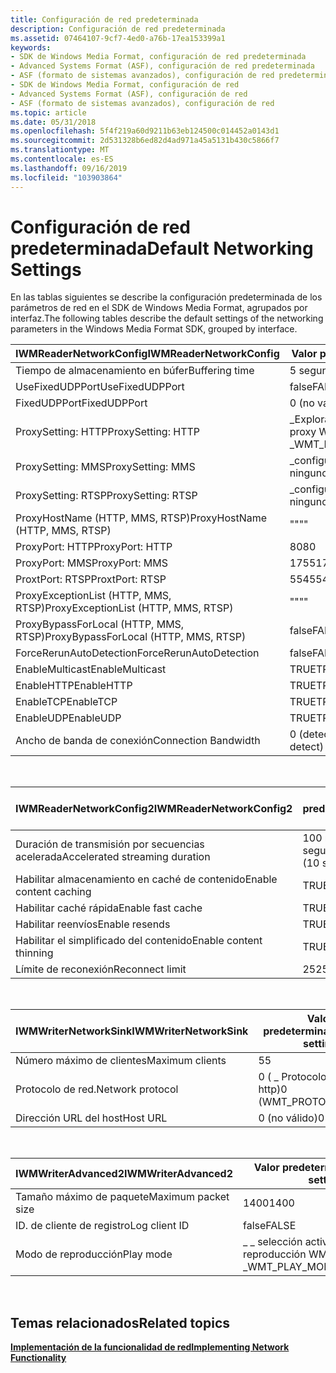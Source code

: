 ```yaml
---
title: Configuración de red predeterminada
description: Configuración de red predeterminada
ms.assetid: 07464107-9cf7-4ed0-a76b-17ea153399a1
keywords:
- SDK de Windows Media Format, configuración de red predeterminada
- Advanced Systems Format (ASF), configuración de red predeterminada
- ASF (formato de sistemas avanzados), configuración de red predeterminada
- SDK de Windows Media Format, configuración de red
- Advanced Systems Format (ASF), configuración de red
- ASF (formato de sistemas avanzados), configuración de red
ms.topic: article
ms.date: 05/31/2018
ms.openlocfilehash: 5f4f219a60d9211b63eb124500c014452a0143d1
ms.sourcegitcommit: 2d531328b6ed82d4ad971a45a5131b430c5866f7
ms.translationtype: MT
ms.contentlocale: es-ES
ms.lasthandoff: 09/16/2019
ms.locfileid: "103903864"
---
```

# <a name="default-networking-settings"></a><span data-ttu-id="89f41-109">Configuración de red predeterminada</span><span class="sxs-lookup"><span data-stu-id="89f41-109">Default Networking Settings</span></span>

<span data-ttu-id="89f41-110">En las tablas siguientes se describe la configuración predeterminada de los parámetros de red en el SDK de Windows Media Format, agrupados por interfaz.</span><span class="sxs-lookup"><span data-stu-id="89f41-110">The following tables describe the default settings of the networking parameters in the Windows Media Format SDK, grouped by interface.</span></span>



| <span data-ttu-id="89f41-111">IWMReaderNetworkConfig</span><span class="sxs-lookup"><span data-stu-id="89f41-111">IWMReaderNetworkConfig</span></span>                | <span data-ttu-id="89f41-112">Valor predeterminado</span><span class="sxs-lookup"><span data-stu-id="89f41-112">Default setting</span></span>              |
|---------------------------------------|------------------------------|
| <span data-ttu-id="89f41-113">Tiempo de almacenamiento en búfer</span><span class="sxs-lookup"><span data-stu-id="89f41-113">Buffering time</span></span>                        | <span data-ttu-id="89f41-114">5 segundos</span><span class="sxs-lookup"><span data-stu-id="89f41-114">5 seconds</span></span>                    |
| <span data-ttu-id="89f41-115">UseFixedUDPPort</span><span class="sxs-lookup"><span data-stu-id="89f41-115">UseFixedUDPPort</span></span>                       | <span data-ttu-id="89f41-116">false</span><span class="sxs-lookup"><span data-stu-id="89f41-116">FALSE</span></span>                        |
| <span data-ttu-id="89f41-117">FixedUDPPort</span><span class="sxs-lookup"><span data-stu-id="89f41-117">FixedUDPPort</span></span>                          | <span data-ttu-id="89f41-118">0 (no válido)</span><span class="sxs-lookup"><span data-stu-id="89f41-118">0 (not valid)</span></span>                |
| <span data-ttu-id="89f41-119">ProxySetting: HTTP</span><span class="sxs-lookup"><span data-stu-id="89f41-119">ProxySetting: HTTP</span></span>                    | <span data-ttu-id="89f41-120">\_Explorador de \_ configuración del proxy WMT \_</span><span class="sxs-lookup"><span data-stu-id="89f41-120">WMT\_PROXY\_SETTING\_BROWSER</span></span> |
| <span data-ttu-id="89f41-121">ProxySetting: MMS</span><span class="sxs-lookup"><span data-stu-id="89f41-121">ProxySetting: MMS</span></span>                     | <span data-ttu-id="89f41-122">\_configuración del proxy WMT \_ \_ ninguno</span><span class="sxs-lookup"><span data-stu-id="89f41-122">WMT\_PROXY\_SETTING\_NONE</span></span>    |
| <span data-ttu-id="89f41-123">ProxySetting: RTSP</span><span class="sxs-lookup"><span data-stu-id="89f41-123">ProxySetting: RTSP</span></span>                    | <span data-ttu-id="89f41-124">\_configuración del proxy WMT \_ \_ ninguno</span><span class="sxs-lookup"><span data-stu-id="89f41-124">WMT\_PROXY\_SETTING\_NONE</span></span>    |
| <span data-ttu-id="89f41-125">ProxyHostName (HTTP, MMS, RTSP)</span><span class="sxs-lookup"><span data-stu-id="89f41-125">ProxyHostName (HTTP, MMS, RTSP)</span></span>       | <span data-ttu-id="89f41-126">""</span><span class="sxs-lookup"><span data-stu-id="89f41-126">""</span></span>                           |
| <span data-ttu-id="89f41-127">ProxyPort: HTTP</span><span class="sxs-lookup"><span data-stu-id="89f41-127">ProxyPort: HTTP</span></span>                       | <span data-ttu-id="89f41-128">80</span><span class="sxs-lookup"><span data-stu-id="89f41-128">80</span></span>                           |
| <span data-ttu-id="89f41-129">ProxyPort: MMS</span><span class="sxs-lookup"><span data-stu-id="89f41-129">ProxyPort: MMS</span></span>                        | <span data-ttu-id="89f41-130">1755</span><span class="sxs-lookup"><span data-stu-id="89f41-130">1755</span></span>                         |
| <span data-ttu-id="89f41-131">ProxtPort: RTSP</span><span class="sxs-lookup"><span data-stu-id="89f41-131">ProxtPort: RTSP</span></span>                       | <span data-ttu-id="89f41-132">554</span><span class="sxs-lookup"><span data-stu-id="89f41-132">554</span></span>                          |
| <span data-ttu-id="89f41-133">ProxyExceptionList (HTTP, MMS, RTSP)</span><span class="sxs-lookup"><span data-stu-id="89f41-133">ProxyExceptionList (HTTP, MMS, RTSP)</span></span>  | <span data-ttu-id="89f41-134">""</span><span class="sxs-lookup"><span data-stu-id="89f41-134">""</span></span>                           |
| <span data-ttu-id="89f41-135">ProxyBypassForLocal (HTTP, MMS, RTSP)</span><span class="sxs-lookup"><span data-stu-id="89f41-135">ProxyBypassForLocal (HTTP, MMS, RTSP)</span></span> | <span data-ttu-id="89f41-136">false</span><span class="sxs-lookup"><span data-stu-id="89f41-136">FALSE</span></span>                        |
| <span data-ttu-id="89f41-137">ForceRerunAutoDetection</span><span class="sxs-lookup"><span data-stu-id="89f41-137">ForceRerunAutoDetection</span></span>               | <span data-ttu-id="89f41-138">false</span><span class="sxs-lookup"><span data-stu-id="89f41-138">FALSE</span></span>                        |
| <span data-ttu-id="89f41-139">EnableMulticast</span><span class="sxs-lookup"><span data-stu-id="89f41-139">EnableMulticast</span></span>                       | <span data-ttu-id="89f41-140">TRUE</span><span class="sxs-lookup"><span data-stu-id="89f41-140">TRUE</span></span>                         |
| <span data-ttu-id="89f41-141">EnableHTTP</span><span class="sxs-lookup"><span data-stu-id="89f41-141">EnableHTTP</span></span>                            | <span data-ttu-id="89f41-142">TRUE</span><span class="sxs-lookup"><span data-stu-id="89f41-142">TRUE</span></span>                         |
| <span data-ttu-id="89f41-143">EnableTCP</span><span class="sxs-lookup"><span data-stu-id="89f41-143">EnableTCP</span></span>                             | <span data-ttu-id="89f41-144">TRUE</span><span class="sxs-lookup"><span data-stu-id="89f41-144">TRUE</span></span>                         |
| <span data-ttu-id="89f41-145">EnableUDP</span><span class="sxs-lookup"><span data-stu-id="89f41-145">EnableUDP</span></span>                             | <span data-ttu-id="89f41-146">TRUE</span><span class="sxs-lookup"><span data-stu-id="89f41-146">TRUE</span></span>                         |
| <span data-ttu-id="89f41-147">Ancho de banda de conexión</span><span class="sxs-lookup"><span data-stu-id="89f41-147">Connection Bandwidth</span></span>                  | <span data-ttu-id="89f41-148">0 (detección automática)</span><span class="sxs-lookup"><span data-stu-id="89f41-148">0 (auto-detect)</span></span>              |



 



| <span data-ttu-id="89f41-149">IWMReaderNetworkConfig2</span><span class="sxs-lookup"><span data-stu-id="89f41-149">IWMReaderNetworkConfig2</span></span>        | <span data-ttu-id="89f41-150">Valor predeterminado</span><span class="sxs-lookup"><span data-stu-id="89f41-150">Default setting</span></span>        |
|--------------------------------|------------------------|
| <span data-ttu-id="89f41-151">Duración de transmisión por secuencias acelerada</span><span class="sxs-lookup"><span data-stu-id="89f41-151">Accelerated streaming duration</span></span> | <span data-ttu-id="89f41-152">100 millones (10 segundos)</span><span class="sxs-lookup"><span data-stu-id="89f41-152">100000000 (10 seconds)</span></span> |
| <span data-ttu-id="89f41-153">Habilitar almacenamiento en caché de contenido</span><span class="sxs-lookup"><span data-stu-id="89f41-153">Enable content caching</span></span>         | <span data-ttu-id="89f41-154">TRUE</span><span class="sxs-lookup"><span data-stu-id="89f41-154">TRUE</span></span>                   |
| <span data-ttu-id="89f41-155">Habilitar caché rápida</span><span class="sxs-lookup"><span data-stu-id="89f41-155">Enable fast cache</span></span>              | <span data-ttu-id="89f41-156">TRUE</span><span class="sxs-lookup"><span data-stu-id="89f41-156">TRUE</span></span>                   |
| <span data-ttu-id="89f41-157">Habilitar reenvíos</span><span class="sxs-lookup"><span data-stu-id="89f41-157">Enable resends</span></span>                 | <span data-ttu-id="89f41-158">TRUE</span><span class="sxs-lookup"><span data-stu-id="89f41-158">TRUE</span></span>                   |
| <span data-ttu-id="89f41-159">Habilitar el simplificado del contenido</span><span class="sxs-lookup"><span data-stu-id="89f41-159">Enable content thinning</span></span>        | <span data-ttu-id="89f41-160">TRUE</span><span class="sxs-lookup"><span data-stu-id="89f41-160">TRUE</span></span>                   |
| <span data-ttu-id="89f41-161">Límite de reconexión</span><span class="sxs-lookup"><span data-stu-id="89f41-161">Reconnect limit</span></span>                | <span data-ttu-id="89f41-162">25</span><span class="sxs-lookup"><span data-stu-id="89f41-162">25</span></span>                     |



 



| <span data-ttu-id="89f41-163">IWMWriterNetworkSink</span><span class="sxs-lookup"><span data-stu-id="89f41-163">IWMWriterNetworkSink</span></span> | <span data-ttu-id="89f41-164">Valor predeterminado</span><span class="sxs-lookup"><span data-stu-id="89f41-164">Default setting</span></span>         |
|----------------------|-------------------------|
| <span data-ttu-id="89f41-165">Número máximo de clientes</span><span class="sxs-lookup"><span data-stu-id="89f41-165">Maximum clients</span></span>      | <span data-ttu-id="89f41-166">5</span><span class="sxs-lookup"><span data-stu-id="89f41-166">5</span></span>                       |
| <span data-ttu-id="89f41-167">Protocolo de red.</span><span class="sxs-lookup"><span data-stu-id="89f41-167">Network protocol</span></span>     | <span data-ttu-id="89f41-168">0 ( \_ Protocolo WMT \_ http)</span><span class="sxs-lookup"><span data-stu-id="89f41-168">0 (WMT\_PROTOCOL\_HTTP)</span></span> |
| <span data-ttu-id="89f41-169">Dirección URL del host</span><span class="sxs-lookup"><span data-stu-id="89f41-169">Host URL</span></span>             | <span data-ttu-id="89f41-170">0 (no válido)</span><span class="sxs-lookup"><span data-stu-id="89f41-170">0 (not valid)</span></span>           |



 



| <span data-ttu-id="89f41-171">IWMWriterAdvanced2</span><span class="sxs-lookup"><span data-stu-id="89f41-171">IWMWriterAdvanced2</span></span>  | <span data-ttu-id="89f41-172">Valor predeterminado</span><span class="sxs-lookup"><span data-stu-id="89f41-172">Default setting</span></span>             |
|---------------------|-----------------------------|
| <span data-ttu-id="89f41-173">Tamaño máximo de paquete</span><span class="sxs-lookup"><span data-stu-id="89f41-173">Maximum packet size</span></span> | <span data-ttu-id="89f41-174">1400</span><span class="sxs-lookup"><span data-stu-id="89f41-174">1400</span></span>                        |
| <span data-ttu-id="89f41-175">ID. de cliente de registro</span><span class="sxs-lookup"><span data-stu-id="89f41-175">Log client ID</span></span>       | <span data-ttu-id="89f41-176">false</span><span class="sxs-lookup"><span data-stu-id="89f41-176">FALSE</span></span>                       |
| <span data-ttu-id="89f41-177">Modo de reproducción</span><span class="sxs-lookup"><span data-stu-id="89f41-177">Play mode</span></span>           | <span data-ttu-id="89f41-178">\_ \_ selección activa del modo de reproducción WMT \_</span><span class="sxs-lookup"><span data-stu-id="89f41-178">WMT\_PLAY\_MODE\_AUTOSELECT</span></span> |



 

## <a name="related-topics"></a><span data-ttu-id="89f41-179">Temas relacionados</span><span class="sxs-lookup"><span data-stu-id="89f41-179">Related topics</span></span>

<dl> <dt>

[<span data-ttu-id="89f41-180">**Implementación de la funcionalidad de red**</span><span class="sxs-lookup"><span data-stu-id="89f41-180">**Implementing Network Functionality**</span></span>](implementing-network-functionality.md)
</dt> </dl>

 

 





